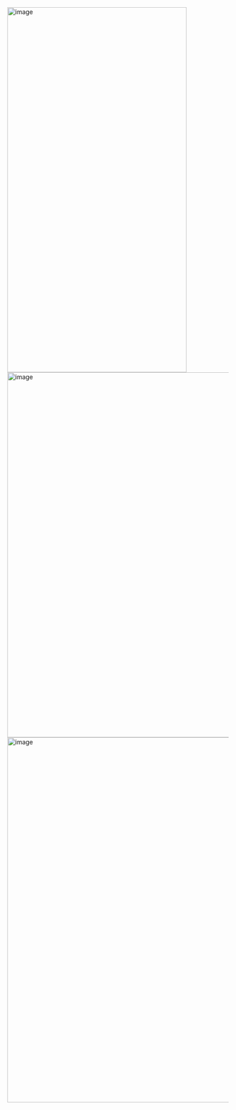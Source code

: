 <img width="408" height="832" alt="image" src="https://github.com/user-attachments/assets/e6f81711-1df6-4ac4-b9e1-67929deeb271" />
<img width="540" height="832" alt="image" src="https://github.com/user-attachments/assets/ad67a580-c45e-4220-8563-7ddd5215da7b" />
<img width="559" height="832" alt="image" src="https://github.com/user-attachments/assets/18c7026d-3c10-4f63-aa7a-a63bd57b4b35" />
